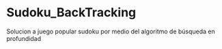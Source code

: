 # Sudoku_BackTracking
Solucion a juego popular sudoku por medio del algoritmo de búsqueda en profundidad
